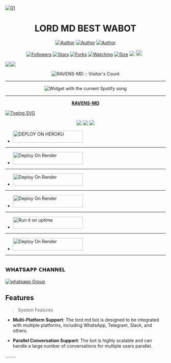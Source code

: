 <p align="center">  
  <a href="https://whatsapp.com/channel/0029Vac8SosLY6d7CAFndv3Z">
    
  <a href="https://ibb.co/N6NMDtn"><img src="https://e.top4top.io/p_32048sryq1.jpg" alt="01" border="0" /></a>                     
    <h1 align="center">LORD MD BEST WABOT</h1>
  </a>
  
  

 </p>
<p align="center">
<a href="https://github.com/kingmalvn"><img title="Author" src="https://img.shields.io/badge/kingmalvn-black?style=for-the-badge&logo=Github"></a> <a href="https://youtube.com/@malvintech2"><img title="Author" src="https://img.shields.io/badge/YOUTUBE SUBSCRIBE-red?style=for-the-badge&logo=youtube"></a> <a href="https://wa.me/263714757857"><img title="Author" src="https://img.shields.io/badge/CHAT Me-black?style=for-the-badge&logo=whatsapp"></a>
<p/>                                                                                                                                                    <p align="center">
<a href="https://github.com/kingmalvn/followers"><img title="Followers" src="https://img.shields.io/github/followers/kingmalvn?color=red&style=flat-square"></a>
<a href="https://github.com/kingmalvn/RAVENS-MD/stargazers/"><img title="Stars" src="https://img.shields.io/github/stars/kingmalvn/RAVENS-MD?color=blue&style=flat-square"></a>
<a href="https://github.com/kingmalvn/RAVENS-MD/network/members"><img title="Forks" src="https://img.shields.io/github/forks/kingmalvn/RAVENS-MD?color=red&style=flat-square"></a>
<a href="https://github.com/kingmalvn/RAVENS-MD/watchers"><img title="Watching" src="https://img.shields.io/github/watchers/kingmalvn/RAVENS-MD?label=Watchers&color=blue&style=flat-square"></a>
<a href="https://github.com/kingmalvn/RAVENS-MD/"><img title="Size" src="https://img.shields.io/github/repo-size/kingmalvn/RAVENS-MD?style=flat-square&color=green"></a>
<a href="https://hits.seeyoufarm.com"><img src="https://hits.seeyoufarm.com/api/count/incr/badge.svg?url=https%3A%2F%2Fgithub.com%2Fkingmalvn%2FRAVENS-MD&count_bg=%2379C83D&title_bg=%23555555&icon=probot.svg&icon_color=%2300FF6D&title=hits&edge_flat=false"/></a>
<a href="https://github.com/kingmalvn/RAVENS-MDRAVENS-MD/graphs/commit-activity"><img height="20" src="https://img.shields.io/badge/Maintained%3F-yes-green.svg"></a>&nbsp;&nbsp;
</p>
<p align='center'>
    </p>
<a><img src='https://i.imgur.com/LyHic3i.gif'/></a><a><img src='https://i.imgur.com/LyHic3i.gif'/></a>
<p align="center">

</p>
<p align="center"><img src="https://profile-counter.glitch.me/{kingmalvn}/count.svg" alt="RAVENS-MD :: Visitor's Count"/></p>

---


</a>
  <div align="center">
  <img src="https://spogit.vercel.app/api?theme=dark&black=true&scan=true" alt="Widget with the current Spotify song"  />
</div>

---

<p align="center">
  <a href="https://github.com/kingmalvn/RAVENS-MD"><b>RAVENS-MD</b></a> 
 
[![Typing SVG](https://readme-typing-svg.herokuapp.com?font=Rockstar-ExtraBold&color=green&lines=☆+Support+Deployments+on...👇👇)](https://git.io/typing-svg)
</p>

<p align="center">
  <a href="https://github.com/kingmalvn/RAVENS-MD/blob/main/temp/deploy-on-vps.md"><img src="https://img.shields.io/badge/self hosting-3d1513?style=for-the-badge&logo=serverless&logoColor=FD5750"></a>
  <a href="https://dashboard.heroku.com/new?template=https://github.com/kingmalvn/RAVENS-MD/tree/main"><img src="https://img.shields.io/badge/heroku-9d7acc?style=for-the-badge&logo=heroku&logoColor=430098"></a>
  <a href="https://youtube.com/@malvintech2"><img src="https://img.shields.io/badge/CodeSpace-green?colorA=%23ff000&colorB=%23017e40&style=for-the-badge&logo=git&logoColor=white"></a>

- <a href="https://dashboard.heroku.com/new?template=https://github.com/kingmalvn/LORD_MD"><img title="DEPLOY ON HEROKU" src="https://img.shields.io/badge/DEPLOY ON HEROKU-h?color=red&style=for-the-badge&logo=bmw" width="220" height="38.45"/></a></p>

***

- <a href="https://toystack.ai"><img title="Deploy On Render" src="https://img.shields.io/badge/DEPLOY ON TOYSTACK-h?color=orange&style=for-the-badge&logo=lord" width="220" height="38.45"/></a></p>

***

- <a href="https://www.clever-cloud.com/"><img title="Deploy On Render" src="https://img.shields.io/badge/DEPLOY ON CLEVER-h?color=black&style=for-the-badge&logo=lord" width="220" height="38.45"/></a></p>

***

- <a href="https://render.com"><img title="Deploy On Render" src="https://img.shields.io/badge/DEPLOY ON RENDER-h?color=grey&style=for-the-badge&logo=lord" width="220" height="38.45"/></a></p>

***

- <a href="https://uptimerobot.com"><img title="Run it on uptime" src="https://img.shields.io/badge/RUN ON UPTIME-h?color=blue&style=for-the-badge&logo=time" width="220" height="38.45"/></a></p>

***

- <a href="https://github.com/kingmalvn/LORD-INFO"><img title="Deploy On Render" src="https://img.shields.io/badge/DEV INFORMATION-h?color=grey&style=for-the-badge&logo=lord" width="220" height="38.45"/></a></p>

***

</p>
   
##


## ᴡʜᴀᴛsᴀᴘᴘ ᴄʜᴀɴɴᴇʟ
<a href="https://whatsapp.com/channel/0029Vac8SosLY6d7CAFndv3Z" target="_blank">
    <img alt="whatsapp Group" src="https://img.shields.io/badge/ Whatsapp Support Channel -25D366?style=for-the-badge&logo=whatsapp&logoColor=white" />
  </a>
</p>




## Features

> System Features

- **Multi-Platform Support**: The lord md bot is designed to be integrated with multiple platforms, including WhatsApp, Telegram, Slack, and others. 


- **Parallel Conversation Support**: The bot is highly scalable and can handle a large number of conversations for multiple users parallel. 

........
